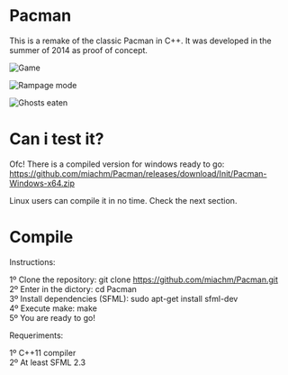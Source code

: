 # Pacman
This is a remake of the classic Pacman in C++. It was developed in the summer of 2014 as proof of concept.

![Game](http://i.imgur.com/Qa5ttf7.png)

![Rampage mode](http://i.imgur.com/JdzGIas.png)

![Ghosts eaten](http://i.imgur.com/N7qP1Oz.png)

# Can i test it?

Ofc! There is a compiled version for windows ready to go:
https://github.com/miachm/Pacman/releases/download/Init/Pacman-Windows-x64.zip

Linux users can compile it in no time. Check the next section.

# Compile
Instructions:

1º Clone the repository: git clone https://github.com/miachm/Pacman.git  
2º Enter in the dictory: cd Pacman  
3º Install dependencies (SFML): sudo apt-get install sfml-dev  
4º Execute make: make  
5º You are ready to go!

Requeriments:

1º C++11 compiler  
2º At least SFML 2.3  
